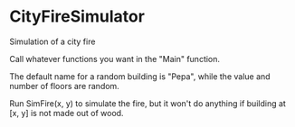 # CityFireSimulator
Simulation of a city fire

Call whatever functions you want in the "Main" function.

The default name for a random building is "Pepa", while the value and number of floors are random.

Run SimFire(x, y) to simulate the fire, but it won't do anything if building at [x, y] is not made out of wood.
